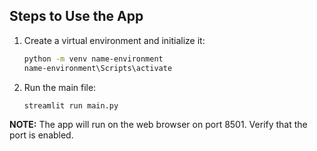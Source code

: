 ## Steps to Use the App

1. Create a virtual environment and initialize it:
    ```bash
    python -m venv name-environment
    name-environment\Scripts\activate
    ```
2. Run the main file:
    ```bash
    streamlit run main.py
    ```

**NOTE:** The app will run on the web browser on port 8501. Verify that the port is enabled.
